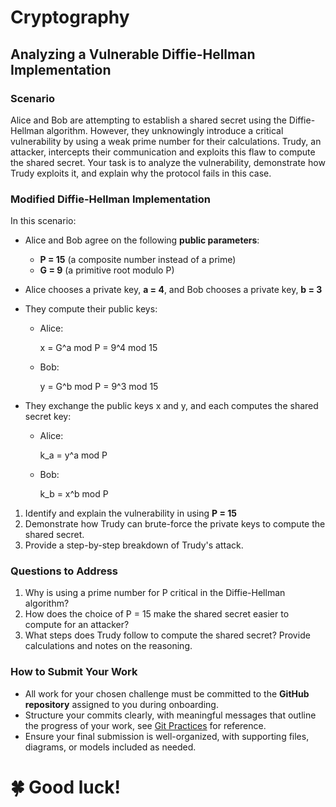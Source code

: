 # Cryptography

## **Analyzing a Vulnerable Diffie-Hellman Implementation**

### **Scenario**

Alice and Bob are attempting to establish a shared secret using the Diffie-Hellman algorithm. However, they unknowingly introduce a critical vulnerability by using a weak prime number for their calculations. Trudy, an attacker, intercepts their communication and exploits this flaw to compute the shared secret. Your task is to analyze the vulnerability, demonstrate how Trudy exploits it, and explain why the protocol fails in this case.

### **Modified Diffie-Hellman Implementation**

In this scenario:

- Alice and Bob agree on the following **public parameters**:
    - **P = 15** (a composite number instead of a prime)
    - **G = 9** (a primitive root modulo P)
- Alice chooses a private key, **a = 4**, and Bob chooses a private key, **b = 3**
- They compute their public keys:
    - Alice:
        
        x = G^a mod P = 9^4 mod 15
        
    - Bob:
        
        y = G^b mod P = 9^3 mod 15
        
- They exchange the public keys x and y, and each computes the shared secret key:
    - Alice:
        
        k_a = y^a mod P
        
    - Bob:
        
        k_b = x^b mod P
        
1. Identify and explain the vulnerability in using **P = 15**
2. Demonstrate how Trudy can brute-force the private keys to compute the shared secret.
3. Provide a step-by-step breakdown of Trudy's attack.

### **Questions to Address**

1. Why is using a prime number for P critical in the Diffie-Hellman algorithm?
2. How does the choice of P = 15 make the shared secret easier to compute for an attacker?
3. What steps does Trudy follow to compute the shared secret? Provide calculations and notes on the reasoning.

### **How to Submit Your Work**

- All work for your chosen challenge must be committed to the **GitHub repository** assigned to you during onboarding.
- Structure your commits clearly, with meaningful messages that outline the progress of your work, see [Git Practices](/docs/processes/github/git-practices.md) for reference.
- Ensure your final submission is well-organized, with supporting files, diagrams, or models included as needed.

# 🍀 Good luck!